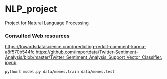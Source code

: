 # NLP_project
Project for Natural Language Processing

### Consulted Web resources
https://towardsdatascience.com/predicting-reddit-comment-karma-a8f570b544fc
https://github.com/importdata/Twitter-Sentiment-Analysis/blob/master/Twitter_Sentiment_Analysis_Support_Vector_Classifier.ipynb


`python3 model.py data/memes.train data/memes.test`
